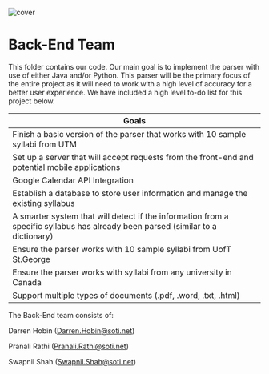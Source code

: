 ![cover](https://proctorexam.com/2015/wp-content/uploads/2016/01/back-end.jpg)

# Back-End Team
This folder contains our code. Our main goal is to implement the parser with use of either Java and/or Python. 
This parser will be the primary focus of the entire project as it will need to work with a high level of accuracy for a better user experience. We have included a high level to-do list for this project below.

| Goals                                                                                                                           |
|---------------------------------------------------------------------------------------------------------------------------------|
| Finish a basic version of the parser that works with 10 sample syllabi from UTM                                                 |
| Set up a server that will accept requests from the front-end and potential mobile applications                                  |
| Google Calendar API Integration                                                                                                 |
| Establish a database to store user information and manage the existing syllabus                                                 |
| A smarter system that will detect if the information from a specific syllabus has already been parsed (similar to a dictionary) |
| Ensure the parser works with 10 sample syllabi from UofT St.George                                                              |
| Ensure the parser works with syllabi from any university in Canada                                                              |  
| Support multiple types of documents (.pdf, .word, .txt, .html)                                                                  |  
The Back-End team consists of: 

Darren Hobin (Darren.Hobin@soti.net)

Pranali Rathi (Pranali.Rathi@soti.net)

Swapnil Shah (Swapnil.Shah@soti.net)

